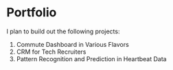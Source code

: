# Portfolio

I plan to build out the following projects:

1. Commute Dashboard in Various Flavors
2. CRM for Tech Recruiters
3. Pattern Recognition and Prediction in Heartbeat Data